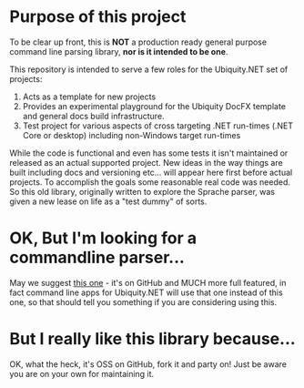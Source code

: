 # Purpose of this project
To be clear up front, this is **NOT** a production ready general purpose command line parsing library,
__nor is it intended to be one__.

This repository is intended to serve a few roles for the Ubiquity.NET set of projects:

1. Acts as a template for new projects
2. Provides an experimental playground for the Ubiquity DocFX template and general docs build infrastructure.
3. Test project for various aspects of cross targeting .NET run-times (.NET Core or desktop) including non-Windows
target run-times

While the code is functional and even has some tests it isn't maintained or released as
an actual supported project. New ideas in the way things are built including docs and versioning etc... will
appear here first before actual projects. To accomplish the goals some reasonable real code was needed. So this
old library, originally written to explore the Sprache parser, was given a new lease on life as a "test dummy"
of sorts.

# OK, But I'm looking for a commandline parser...
May we suggest [this one]( https://github.com/commandlineparser/commandline ) - it's on GitHub and MUCH more full
featured, in fact command line apps for Ubiquity.NET will use that one instead of this one, so that should tell
you something if you are considering using this.

# But I really like this library because...
OK, what the heck, it's OSS on GitHub, fork it and party on! Just be aware you are on your own for maintaining it.